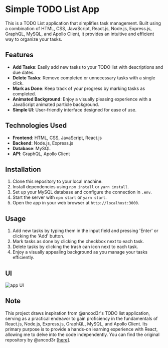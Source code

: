 #  Simple TODO List App

This is a TODO List application that simplifies task management. Built using a combination of HTML, CSS, JavaScript, React.js, Node.js, Express.js, GraphQL, MySQL, and Apollo Client, it provides an intuitive and efficient way to organize your tasks.

## Features

- **Add Tasks**: Easily add new tasks to your TODO list with descriptions and due dates.
- **Delete Tasks**: Remove completed or unnecessary tasks with a single click.
- **Mark as Done**: Keep track of your progress by marking tasks as completed.
- **Animated Background**: Enjoy a visually pleasing experience with a JavaScript animated particle background.
- **Simple UI**: User-friendly interface designed for ease of use.

## Technologies Used

- **Frontend**: HTML, CSS, JavaScript, React.js
- **Backend**: Node.js, Express.js
- **Database**: MySQL
- **API**: GraphQL, Apollo Client

## Installation

1. Clone this repository to your local machine.
2. Install dependencies using `npm install` or `yarn install`.
3. Set up your MySQL database and configure the connection in `.env`.
4. Start the server with `npm start` or `yarn start`.
5. Open the app in your web browser at `http://localhost:3000`.

## Usage

1. Add new tasks by typing them in the input field and pressing 'Enter' or clicking the 'Add' button.
2. Mark tasks as done by clicking the checkbox next to each task.
3. Delete tasks by clicking the trash can icon next to each task.
4. Enjoy a visually appealing background as you manage your tasks efficiently.

## UI
![app UI](https://github.com/abdullah-w-21/TodoList-React-App/assets/81172855/cbbd5f42-14b1-4528-8327-671b2936d08d)



## **Note** 

This project draws inspiration from @ancod3r's TODO list application, serving as a practical endeavor to gain proficiency in the fundamentals of React.js, Node.js, Express.js, GraphQL, MySQL, and Apollo Client. Its primary purpose is to provide a hands-on learning experience with React, allowing me to delve into the code independently. You can find the original repository by @ancod3r [[here](https://github.com/ancod3r/TodoList)]. 

